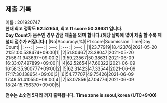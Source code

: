 


  
## 제출 기록  
이름 : 201920747  
**현재 최고 정확도 62.52654, 최고 f1 score 50.38631 입니다.**  
**Day Count가 음수인 경우 감점 제출을 의미 합니다.(해당 날짜에 많이 제출 할 수록 페널티 점수가 커집니다.)**
|No|Accuracy(%)|F1 score|Submission Time|Day Count|
| :---: | :---: | :---: | :---: | :---: |
|1|23.77919|18.42376|2021-05-20 21:51:00.538474+09:00|1|
|2|51.80467|23.38047|2021-05-20 21:56:11.943697+09:00|2|
|3|59.23567|50.38631|2021-06-09 16:33:07.497899+09:00|1|
|4|62.52654|47.60322|2021-06-09 16:58:35.900777+09:00|2|
|5|62.31423|47.33544|2021-06-09 17:17:30.138654+09:00|3|
|6|54.77707|49.75426|2021-06-09 17:46:51.410550+09:00|4|
|7|53.07856|47.04776|2021-06-09 18:24:15.756370+09:00|5|


**점수는 소숫점 5자리 까지 출력됩니다.**
**Time zone is seoul,korea (UTC+9:00)**
